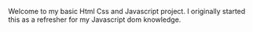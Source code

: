 Welcome to my basic Html Css and Javascript project.
I originally started this as a refresher for my Javascript dom knowledge.
